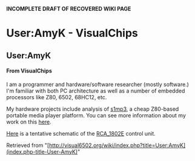**INCOMPLETE DRAFT OF RECOVERED WIKI PAGE**

# User:AmyK - VisualChips

## User:AmyK

#### From VisualChips

I am a programmer and hardware/software researcher (mostly software.) I'm familiar with both PC architecture as well as a number of embedded processors like Z80, 6502, 68HC12, etc.

My hardware projects include analysis of [s1mp3](http://wiki.s1mp3.org/Hardware), a cheap Z80-based portable media player platform. You can see more information about my work on this [here](http://wiki.s1mp3.org/User:Amyk).

[Here](http://img26.imageshack.us/img26/212/1802ctl.png) is a tentative schematic of the [RCA\_1802E](index.php-title-RCA_1802E) control unit.

Retrieved from "[http://visual6502.org/wiki/index.php?title=User:AmyK](index.php-title-User-AmyK)"

